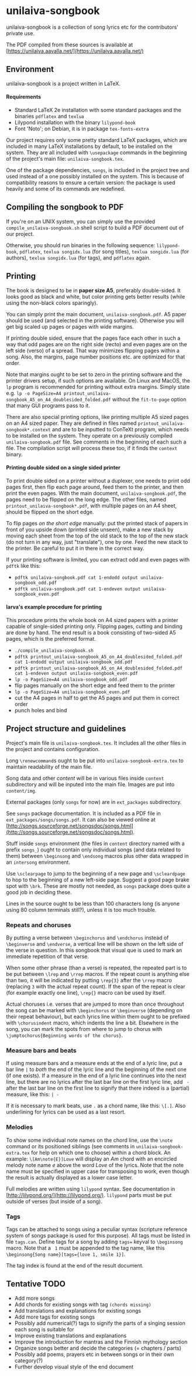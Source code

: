 unilaiva-songbook
=================

unilaiva-songbook is a collection of song lyrics etc for the contributors' 
private use.

The PDF compiled from these sources is available at
[https://unilaiva.aavalla.net/](https://unilaiva.aavalla.net/)


Environment
-----------

unilaiva-songbook is a project written in LaTeX.

#### Requirements ####

  * Standard LaTeX 2e installation with some standard packages and the binaries
    `pdflatex` and `texlua`
  * Lilypond installation with the binary `lilypond-book`
  * Font 'Noto'; on Debian, it is in package `tex-fonts-extra`


Our project requires only some pretty standard LaTeX packages, which 
are included in many LaTeX installations by default, to be installed on 
the system. They are all included with `\usepackage` commands in the 
beginning of the project's main file: `unilaiva-songbook.tex`.

One of the package dependencies, `songs`, is included in the project
tree and used instead of a one possibly installed on the system. This 
is because of compatibility reasons to ensure a certain version: the 
package is used heavily and some of its commands are redefined.


Compiling the songbook to PDF
-----------------------------

If you're on an UNIX system, you can simply use the provided 
`compile_unilaiva-songbook.sh` shell script to build a PDF document 
out of our project.

Otherwise, you should run binaries in the following sequence:
`lilypond-book`, `pdflatex`, `texlua songidx.lua` (for song titles),
`texlua songidx.lua` (for authors), `texlua songidx.lua` (for tags),
and `pdflatex` again.


Printing
--------

The book is designed to be in **paper size A5**, preferably double-sided. It
looks good as black and white, but color printing gets better results (while
using the non-black colors sparingly).

You can simply print the main document, `unilaiva-songbook.pdf`. A5 paper
should be used (and selected in the printing software). Otherwise you will
get big scaled up pages or pages with wide margins.

If printing double sided, ensure that the pages face each other in such a way
that odd pages are on the right side (recto) and even pages are on the left side
(verso) of a spread. That way minimizes flipping pages within a song. Also, the
margins, page number positions etc. are optimized for that order.

Note that margins ought to be set to zero in the printing software and the
printer drivers setup, if such options are available. On Linux and MacOS,
the `lp` program is recommended for printing without extra margins. Simply state
e.g. `lp -o PageSize=A4 printout_unilaiva-songbook_A5_on_A4_doublesided_folded.pdf`
without the `fit-to-page` option that many GUI programs pass to it.

There are also special printing options, like printing multiple A5 sized pages on
an A4 sized paper. They are defined in files named `printout_unilaiva-songbook*.context`
and are to be inputted to ConTeXt program, which needs to be installed on the system.
They operate on a previously compiled `unilaiva-songbook.pdf` file. See comments
in the beginning of each such a file. The compilation script will process these too,
if it finds the `context` binary.

#### Printing double sided on a single sided printer ####

To print double sided on a printer without a duplexer, one needs to print odd
pages first, then flip each page around, feed them to the printer, and then print
the even pages. With the main document, `unilaiva-songbook.pdf`, the pages need to
be flipped on the long edge. The other files, named `printout_unilaiva-songbook*.pdf`,
with multiple pages on an A4 sheet, should be flipped on the short edge.

To flip pages *on the short edge* manually: put the printed stack of papers in front
of you upside down (printed side unseen), make a new stack by moving each sheet from
the top of the old stack to the top of the new stack (do not turn in any way, just
"translate"), one by one. Feed the new stack to the printer. Be careful to put it in
there in the correct way.

If your printing software is limited, you can extract odd and even pages with `pdftk`
like this:
  * `pdftk unilaiva-songbook.pdf cat 1-endodd output unilaiva-songbook_odd.pdf`
  * `pdftk unilaiva-songbook.pdf cat 1-endeven output unilaiva-songbook_even.pdf`

#### larva's example procedure for printing ####

This procedure prints the whole book on A4 sized papers with a printer capable of
single-sided printing only. Flipping pages, cutting and binding are done by hand.
The end result is a book consisting of two-sided A5 pages, which is the preferred
format.

  * `./compile_unilaiva-songbook.sh`
  * `pdftk printout_unilaiva-songbook_A5_on_A4_doublesided_folded.pdf cat 1-endodd output unilaiva-songbook_odd.pdf`
  * `pdftk printout_unilaiva-songbook_A5_on_A4_doublesided_folded.pdf cat 1-endeven output unilaiva-songbook_even.pdf`
  * `lp -o PageSize=A4 unilaiva-songbook_odd.pdf`
  * flip pages manually on the short edge and feed them to the printer
  * `lp -o PageSize=A4 unilaiva-songbook_even.pdf`
  * cut the A4 pages in half to get the A5 pages and put them in correct order
  * punch holes and bind


Project structure and guidelines
--------------------------------

Project's main file is `unilaiva-songbook.tex`. It includes all the
other files in the project and contains configuration.

Long `\renewcommand`s ought to be put into `unilaiva-songbook-extra.tex`
to maintain readability of the main file.

Song data and other *content* will be in various files inside `content`
subdirectory and will be inputed into the main file. Images are put into
`content/img`.

External packages (only `songs` for now) are in `ext_packages` subdirectory.

See `songs` package documentation. It is included as a PDF file in `ext_packages/songs/songs.pdf`.
It can also be viewed online at [http://songs.sourceforge.net/songsdoc/songs.html](http://songs.sourceforge.net/songsdoc/songs.html).

Stuff inside `songs` environment (the files in `content` directory named
with a prefix `songs_`) ought to contain only individual songs (and data
related to them) between `\beginsong` and `\endsong` macros plus other
data wrapped in an `intersong` environment. 

Use `\sclearpage` to jump to the beginning of a new page and `\scleardpage` to
hop to the beginning of a new left-side page. Suggest a good page brake spot
with `\brk`. These are mostly not needed, as `songs` package does quite a good
job in deciding these.

Lines in the source ought to be less than 100 characters long (is anyone using
80 column terminals still?), unless it is too much trouble.

### Repeats and choruses ###

By putting a verse between `\beginchorus` and `\endchorus` instead of `\beginverse`
and `\endverse`, a vertical line will be shown on the left side of the verse in
question. In this songbook that visual que is used to mark an immediate repetition
of that verse.

When some other phrase (than a verse) is repeated, the repeated part is to be put between
`\lrep` and `\rrep` macros. If the repeat count is anything else than two, it will be
indicated by putting `\rep{3}` after the `\rrep` macro (replacing `3` with the actual
repeat count). If the span of the repeat is clear (for example exactly one line), `\rep{}`
macro can be used by itself.

Actual choruses i.e. verses that are jumped to more than once throughout the song can be
marked with `\beginchorus` or `\beginverse` (depending on their repeat behaviour), but each
lyrics line within them ought to be prefixed with `\chorusindent` macro, which indents the
line a bit. Elsewhere in the song, you can mark the spots from where to jump to chorus with
`\jumptochorus{Beginning words of the chorus}`.

### Measure bars and beats ###

If using measure bars and a measure ends at the end of a lyric line, put
a bar line `|` to *both* the end of the lyric line and the beginning of the
next one (if one exists). If a measure in the end of a lyric line continues
into the next line, but there are no lyrics after the last bar line on the
first lyric line, add ` -` after the last bar line on the first line to signify
that there indeed is a (partial) measure, like this: `| -`

If it is necessary to mark beats, use `.` as a chord name, like this: `\[.]`.
Also underlining for lyrics can be used as a last resort.

### Melodies ###

To show some individual note names on the chord line, use the `\note` command
or its positioned siblings (see comments in `unilaiva-songbook-extra.tex` for
help on which one to choose) within a chord block. An example: `\[Am\note{E}]Love`
will display an *Am* chord with an encircled melody note name *e* above the word
*Love* of the lyrics. Note that the note name must be specified in upper case
for transposing to work, even though the result is actually displayed as a lower
case letter.

Full melodies are written using `lilypond` syntax. See documentation in
[http://lilypond.org/](http://lilypond.org/). `lilypond` parts must be put
outside of verses (but inside of a song).

### Tags ###

Tags can be attached  to songs using a peculiar syntax (scripture reference system
of songs package is used for this purpose). All tags must be listed in file
`tags.can`. Define tags for a song by adding `tags=` keyval to `\beginsong` macro.
Note that a ` 1` must be appended to the tag name, like this
`\beginsong{Song name}[tags={love 1, smile 1}]`.

The tag index is found at the end of the result document.


Tentative TODO
--------------

*  Add more songs
*  Add chords for existing songs with tag `(chords missing)`
*  Add translations and explanations for existing songs
*  Add more tags for existing songs
*  Possibly add numerical(?) tags to signify the parts of a singing session
   each song is suitable for
*  Improve existing translations and explanations
*  Improve the introduction for mantras and the Finnish mythology section
*  Organize songs better and decide the categories (= chapters / parts)
*  Possibly add poems, prayers etc in between songs or in their own category(?)
*  Further develop visual style of the end document
